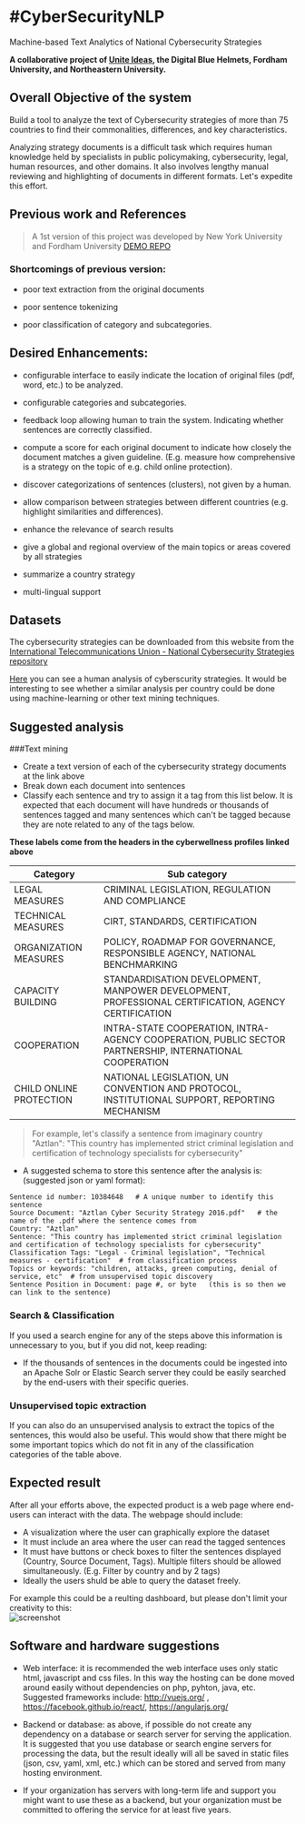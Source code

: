 # #CyberSecurityNLP
Machine-based Text Analytics of National Cybersecurity Strategies

**A collaborative project of [Unite Ideas](https://ideas.unite.un.org), the Digital Blue Helmets, Fordham University, and Northeastern University.** 

## Overall Objective of the system
Build a tool to analyze the text of Cybersecurity strategies of more than 75 countries to find their commonalities, differences, and key characteristics.

Analyzing strategy documents is a difficult task which requires human knowledge held by specialists in public policymaking, cybersecurity, legal, human resources, and other domains. It also involves lengthy manual reviewing and highlighting of documents in different formats.  Let's expedite this effort.


## Previous work and References

> A 1st version of this project was developed by New York University and Fordham University
> [ DEMO ](http://nyuvis.github.io/revex/ict4sd/)  [ REPO ](https://github.com/ICT4SD/CyberSecurity_Strategies/)

### Shortcomings of previous version: 
* poor text extraction from the original documents

* poor sentence tokenizing

* poor classification of category and subcategories. 

## Desired Enhancements: 

* configurable interface to easily indicate the location of original files (pdf, word, etc.) to be analyzed.

* configurable categories and subcategories.

* feedback loop allowing human to train the system. Indicating whether sentences are correctly classified.

* compute a score for each original document to indicate how closely the document matches a given guideline. (E.g. measure how comprehensive is a strategy on the topic of e.g. child online protection).

* discover categorizations of sentences (clusters), not given by a human.

* allow comparison between strategies between different countries (e.g. highlight similarities and differences).

* enhance the relevance of search results

* give a global and regional overview of the main topics or areas covered by all strategies

* summarize a country strategy

* multi-lingual support

## Datasets
The cybersecurity strategies can be downloaded from this website from the [International Telecommunications Union - National Cybersecurity Strategies repository](http://www.itu.int/en/ITU-D/Cybersecurity/Pages/National-Strategies-repository.aspx)

[Here](http://www.itu.int/en/ITU-D/Cybersecurity/Pages/Country_Profiles.aspx) you can see a human analysis of cyberscurity strategies. It would be interesting to see whether a similar analysis per country could be done using machine-learning or other text mining techniques.


## Suggested analysis

###Text mining

- Create a text version of each of the cybersecurity strategy documents at the link above
- Break down each document into sentences
- Classify each sentence and try to assign it a tag from this list below. It is expected that each document will have hundreds or thousands of sentences tagged and many sentences which can't be tagged because they are note related to any of the tags below.

**These labels come from the headers in the cyberwellness profiles linked above**

| Category               | Sub category |
|------------------------| -------------|
|LEGAL MEASURES          | CRIMINAL LEGISLATION, REGULATION AND COMPLIANCE|
|TECHNICAL MEASURES      | CIRT, STANDARDS, CERTIFICATION|
|ORGANIZATION MEASURES   | POLICY, ROADMAP FOR GOVERNANCE, RESPONSIBLE AGENCY, NATIONAL BENCHMARKING|
|CAPACITY BUILDING       | STANDARDISATION DEVELOPMENT, MANPOWER DEVELOPMENT, PROFESSIONAL CERTIFICATION, AGENCY CERTIFICATION|
|COOPERATION             | INTRA-STATE COOPERATION, INTRA-AGENCY COOPERATION, PUBLIC SECTOR PARTNERSHIP,  INTERNATIONAL COOPERATION|
|CHILD ONLINE PROTECTION | NATIONAL LEGISLATION,  UN CONVENTION AND PROTOCOL, INSTITUTIONAL SUPPORT, REPORTING MECHANISM|

>For example, let's classify a sentence from imaginary country "Aztlan":
>"This country has implemented strict criminal legislation and certification of technology specialists for cybersecurity"

- A suggested schema to store this sentence after the analysis is: (suggested json or yaml format):
```
Sentence id number: 10384648   # A unique number to identify this sentence  
Source Document: "Aztlan Cyber Security Strategy 2016.pdf"   # the name of the .pdf where the sentence comes from  
Country: "Aztlan"  
Sentence: "This country has implemented strict criminal legislation and certification of technology specialists for cybersecurity"  
Classification Tags: "Legal - Criminal legislation", "Technical measures - certification"  # from classification process  
Topics or keywords: "children, attacks, green computing, denial of service, etc"  # from unsupervised topic discovery  
Sentence Position in Document: page #, or byte   (this is so then we can link to the sentence)  
```

### Search & Classification
If you used a search engine for any of the steps above this information is unnecessary to you, but if you did not, keep reading:
- If the thousands of sentences in the documents could be ingested into an Apache Solr or Elastic Search server they could be easily searched by the end-users with their specific queries.

### Unsupervised topic extraction
If you can also do an unsupervised analysis to extract the topics of the sentences, this would also be useful. This would show that there might be some important topics which do not fit in any of the classification categories of the table above.


## Expected result
After all your efforts above, the expected product is a web page where end-users can interact with the data. The webpage should include:

- A visualization where the user can graphically explore the dataset
- It must include an area where the user can read the tagged sentences
- It must have buttons or check boxes to filter the sentences displayed (Country, Source Document, Tags). Multiple filters should be allowed simultaneously. (E.g. Filter by country and by 2 tags)
- Ideally the users shuld be able to query the dataset freely.

For example this could be a reulting dashboard, but please don't limit your creativity to this:  
![screenshot](screenshot.jpg)

## Software and hardware suggestions

- Web interface: it is recommended the web interface uses only static html, javascript and css files. In this way the hosting can be done moved around easily without dependencies on php, pyhton, java, etc. Suggested frameworks include:   http://vuejs.org/ , https://facebook.github.io/react/, https://angularjs.org/

- Backend or database: as above, if possible do not create any dependency on a database or search server for serving the application. It is suggested that you use database or search engine servers for processing the data, but the result ideally will all be saved in static files (json, csv, yaml, xml, etc.) which can be stored and served from many hosting environment.

- If your organization has servers with long-term life and support you might want to use these as a backend, but your organization must be committed to offering the service for at least five years.
